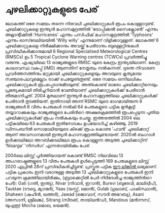 # ചുഴലിക്കാറ്റുകളുടെ പേര്

 ലോകത്ത് ഒരേ സമയം തന്നെ നിരവധി ചുഴലിക്കാറ്റുകൾ രൂപം കൊള്ളാറുണ്ട്. ചുഴലിക്കാറ്റുകളെ ഇന്ത്യൻ മഹാസമുദ്രത്തിൽ 'ട്രോപ്പിക്കൽ സൈക്ലോൺ' എന്നും അറ്റ്ലാന്റിക്കിൽ 'Hurricanes' എന്നും പസിഫിക് മഹാസമുദ്രത്തിൽ 'Typhoons' എന്നും ഓസ്‌ട്രേലിയയിൽ 'Willy willy' എന്നുമാണ് വിളിക്കാറുള്ളത്. ലോകത്ത് 6 ചുഴലിക്കാറ്റുകളെ നിരീക്ഷിക്കാനും അവയ്ക്ക് പേരിടാനും ബുള്ളെറ്റിനുകൾ പ്രസിദ്ധീകരിക്കാനുമായി 6 Regional Specialised Meteorological Centres \(RMSCs\) ഉം 5 Tropical Cyclone Warning centres \(TCWCs\) പ്രവർത്തിച്ചു വരുന്നു. ഏഷ്യയിലെ 13 രാജ്യങ്ങളുടെ RMSC യുടെ കേന്ദ്രം ഇന്ത്യയിലാണ്. കേന്ദ്ര കാലാവസ്ഥ വകുപ്പ് \(IMD\) ആണതിന് നേതൃത്വം നൽകുന്നത്. ദുരന്ത നിവാരണ പ്രവർത്തനത്തിനും മറ്റുമായി ചുഴലിക്കാറ്റുകളെയും അവയുടെ കൃത്യമായ സഞ്ചാരപഥവുമെല്ലാം ട്രാക്ക് ചെയ്യേണ്ടതുണ്ട്. ഒരേ സമയം ഒന്നിലധികം ചുഴലിക്കാറ്റുകൾ രൂപപ്പെടാനുമിടയുണ്ട്. അത്കൊണ്ട് ഓരോ ചുഴലിക്കാറ്റിനെയും പ്രത്യേകമായി തിരിച്ചറിയാൻ വേണ്ടിയാണ് ചുഴലിക്കാറ്റുകൾക്ക് പേരിടാൻ തീരുമാനിച്ചത്. 2004 മുതലാണ് ഇന്ത്യൻ മഹാസമുദ്രത്തിലെ ചുഴലിക്കാറ്റുകൾക്ക് പേരിടാൻ തുടങ്ങിയത്. ഇതിനായി അന്ന് RSMC യുടെ ഭാഗമായിരുന്ന 8 രാജ്യങ്ങൾ 8 വീതം പേരുകൾ നൽകി 64 പേരുകളുടെ പട്ടിക മുൻകൂട്ടി തയ്യാറാക്കുകയും രാജ്യങ്ങളുടെ പേരിൻറെ അക്ഷരക്രമത്തിൽ രൂപപ്പെടുന്ന പുതിയ ചുഴലിക്കാറ്റുകൾക്ക് രൂപം നൽകുകയും ചെയ്തു. ഇത്തരത്തിൽ 2004 ലെ പട്ടികയിലെ 63 പേരുകൾ ഇതിനോടകം ഉപയോഗിച്ച് കഴിഞ്ഞു. 2019 ഡിസംബറിൽ സൊമാലിയയുടെ കിഴക്ക് രൂപം കൊണ്ട 'പവൻ' ചുഴലിക്കാറ്റ് ആണ് അവസാനമായി ഇന്ത്യൻ മഹാസമുദ്രത്തിലുണ്ടായത്. 2020ൽ ബംഗാൾ ഉൾക്കടലിലോ അറബിക്കടലിലോ രൂപം കൊള്ളുന്ന അടുത്ത ചുഴലിക്കാറ്റിന് 'Nisarga' 'നിസർഗ’ എന്നതായിരിക്കും പേര്‌.

 2004ലെ ലിസ്റ്റ് പൂർത്തിയായത് കൊണ്ട് RMSC നിലവിലെ 13 അംഗരാഷ്ട്രങ്ങളുടെ 13 വീതം പേരുകൾ ഉൾപ്പെടുത്തി 169 പേരുകളുടെ ലിസ്റ്റ് 2020 ഏപ്രിൽ 28ന് പ്രസിദ്ധീകരിച്ചിട്ടുണ്ട്. പ്രസ്തുത പട്ടിക [ ഈ ലിങ്കിൽ ](https://mausam.imd.gov.in/backend/assets/press_release_pdf/Press_Release_Names_of_Tropical_Cyclones_28042020.pdf)ലഭ്യമാണ്. പട്ടിക പ്രകാരം ഇനി വരാനുള്ള അടുത്ത 13 ചുഴലിക്കാറ്റുകളുടെ പേരുകൾ ഇനി പറയുന്ന ക്രമത്തിലായിരിക്കും, \(ബ്രാക്കെറ്റിൽ പേര്‍‍ നിർദേശിച്ച രാജ്യത്തിൻറെ പേര്‍‍\): Gati \(ഗതി, ഇന്ത്യ\), Nivar \(നിവാർ, ഇറാൻ\), Burevi \(ബുരേവി, മാലിദ്വീപ്\), Tauktae \(ടൗട്ടെ, മ്യാന്മർ\), Yaas \(യസ്സ്, ഒമാൻ\), Gulab \(ഗുലാബ്, പാകിസ്ഥാൻ\), Shaheen \(ഷഹീൻ, ഖത്തർ\), Jawad \(ജൊവാദ്, സൗദി അറേബ്യ\), Asani \(അസാനി, ശ്രീലങ്ക\), Sitrang \(സീട്രങ്, തായ്‌ലൻഡ്\), Mandous \(മൻദൗസ്, യുഎഇ\) Mocha \(മൊഖ, യെമൻ\)‌. 

